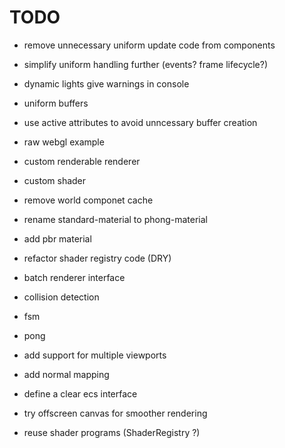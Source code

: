 # TODO

- remove unnecessary uniform update code from components
- simplify uniform handling further (events? frame lifecycle?)
- dynamic lights give warnings in console
- uniform buffers
- use active attributes to avoid unncessary buffer creation
- raw webgl example
- custom renderable renderer
- custom shader
- remove world componet cache
- rename standard-material to phong-material
- add pbr material
- refactor shader registry code (DRY)
- batch renderer interface
- collision detection
- fsm
- pong

- add support for multiple viewports
- add normal mapping
- define a clear ecs interface
- try offscreen canvas for smoother rendering
- reuse shader programs (ShaderRegistry ?)